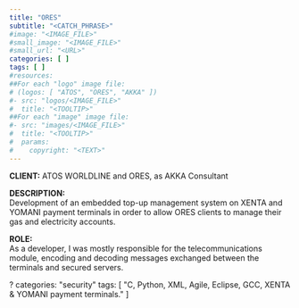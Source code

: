 ```yaml
---
title: "ORES"
subtitle: "<CATCH_PHRASE>"
#image: "<IMAGE_FILE>"
#small_image: "<IMAGE_FILE>"
#small_url: "<URL>"
categories: [ ]
tags: [ ]
#resources:
##For each "logo" image file:
# (logos: [ "ATOS", "ORES", "AKKA" ])
#- src: "logos/<IMAGE_FILE>"
#  title: "<TOOLTIP>"
##For each "image" image file:
#- src: "images/<IMAGE_FILE>"
#  title: "<TOOLTIP>"
#  params:
#    copyright: "<TEXT>"
---
```


<b>CLIENT:</b> ATOS WORLDLINE and ORES, as AKKA Consultant

<b>DESCRIPTION:</b><br>
Development of an embedded top-up management system on XENTA and YOMANI payment terminals in order to allow ORES clients to manage their gas and electricity accounts.

<b>ROLE:</b><br>
As a developer, I was mostly responsible for the telecommunications module, encoding and decoding messages exchanged between the terminals and secured servers.

?
categories:
"security"
tags:
[ "C, Python, XML, Agile, Eclipse, GCC, XENTA & YOMANI payment terminals." ]
